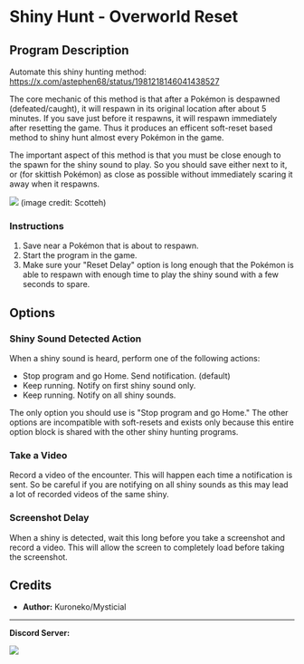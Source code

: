 # Shiny Hunt - Overworld Reset

## Program Description

Automate this shiny hunting method: https://x.com/astephen68/status/1981218146041438527

The core mechanic of this method is that after a Pokémon is despawned (defeated/caught), it will respawn in its original location after about 5 minutes. If you save just before it respawns, it will respawn immediately after resetting the game. Thus it produces an efficent soft-reset based method to shiny hunt almost every Pokémon in the game.

The important aspect of this method is that you must be close enough to the spawn for the shiny sound to play. So you should save either next to it, or (for skittish Pokémon) as close as possible without immediately scaring it away when it respawns.

<img src="images/ShinyHunt-OverworldReset.jpg">
(image credit: Scotteh)

### Instructions

1. Save near a Pokémon that is about to respawn.
2. Start the program in the game.
3. Make sure your "Reset Delay" option is long enough that the Pokémon is able to respawn with enough time to play the shiny sound with a few seconds to spare.

## Options

### Shiny Sound Detected Action

When a shiny sound is heard, perform one of the following actions:

- Stop program and go Home. Send notification. (default)
- Keep running. Notify on first shiny sound only.
- Keep running. Notify on all shiny sounds.

The only option you should use is "Stop program and go Home." The other options are incompatible with soft-resets and exists only because this entire option block is shared with the other shiny hunting programs.

### Take a Video

Record a video of the encounter. This will happen each time a notification is sent. So be careful if you are notifying on all shiny sounds as this may lead a lot of recorded videos of the same shiny.

### Screenshot Delay

When a shiny is detected, wait this long before you take a screenshot and record a video. This will allow the screen to completely load before taking the screenshot.



## Credits

- **Author:** Kuroneko/Mysticial


<hr>

**Discord Server:** 

[<img src="https://canary.discordapp.com/api/guilds/695809740428673034/widget.png?style=banner2">](https://discord.gg/cQ4gWxN)





